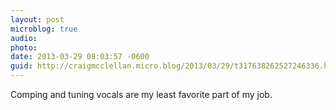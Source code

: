 ```yaml
---
layout: post
microblog: true
audio: 
photo: 
date: 2013-03-29 08:03:57 -0600
guid: http://craigmcclellan.micro.blog/2013/03/29/t317638262527246336.html
---
```

Comping and tuning vocals are my least favorite part of my job.

